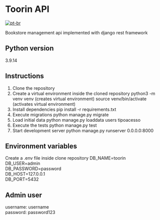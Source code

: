 # Toorin API

[![pt-br](https://img.shields.io/badge/lang-pt--br-green.svg)](https://github.com/LeoFernanndes/toorin-api/blob/develop/README.pt-br.md)

Bookstore management api implemented with django rest framework

## Python version
3.9.14

## Instructions
1. Clone the repository
2. Create a virtual environment inside the cloned repository
    python3 -m venv venv (creates virtual environment)
    source venv/bin/activate (activates virtual environment)
3. Install dependencies
    pip install -r requirements.txt
4. Execute migrations
    python manage.py migrate
5. Load initial data
    python manage.py loaddata users tipoacesso
6. Execute the tests
    python manage.py test
6. Start development server
    python manage.py runserver 0.0.0.0:8000

## Environment variables
Create a .env file inside clone repository
    DB_NAME=toorin\
    DB_USER=admin\
    DB_PASSWORD=password\
    DB_HOST=127.0.0.1\
    DB_PORT=5432

## Admin user
username: username\
password: password123